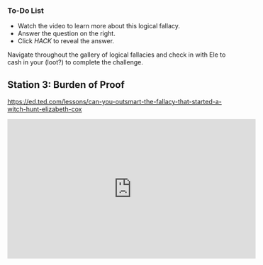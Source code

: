 

<div class="aside">
<h3>To-Do List</h3>
<ul>
  <li>Watch the video to learn more about this logical fallacy.</li>
  <li>Answer the question on the right.</li>
  <li>Click <em>HACK</em> to reveal the answer.</li>
</ul>
</div>


Navigate throughout the gallery of logical fallacies and check in with Ele to cash in your (loot?) to complete the challenge. 

## Station 3: Burden of Proof
https://ed.ted.com/lessons/can-you-outsmart-the-fallacy-that-started-a-witch-hunt-elizabeth-cox

<iframe width="560" height="315" src="https://www.youtube-nocookie.com/embed/L9rkQJ91VOE" title="YouTube video player" frameborder="0" allow="accelerometer; autoplay; clipboard-write; encrypted-media; gyroscope; picture-in-picture" allowfullscreen></iframe>